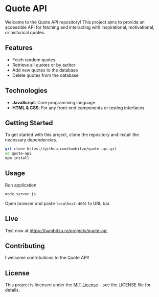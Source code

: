 # Quote API

Welcome to the Quote API repository! This project aims to provide an accessible API for fetching and interacting with inspirational, motivational, or historical quotes.

## Features

- Fetch random quotes
- Retrieve all quotes or by author 
- Add new quotes to the database
- Delete quotes from the database

## Technologies

- **JavaScript**: Core programming language
- **HTML & CSS**: For any front-end components or testing interfaces

## Getting Started

To get started with this project, clone the repository and install the necessary dependencies.

```bash
git clone https://github.com/bumbitzu/quote-api.git
cd quote-api
npm install
```

## Usage

Run application

```bash
node server.js
```

Open browser and paste `localhost:4001` to URL bar.

## Live

Test now at https://bumbitzu.ro/projects/quote-api

## Contributing

I welcome contributions to the Quote API!

## License

This project is licensed under the [MIT License](LICENSE.md) - see the LICENSE file for details.
